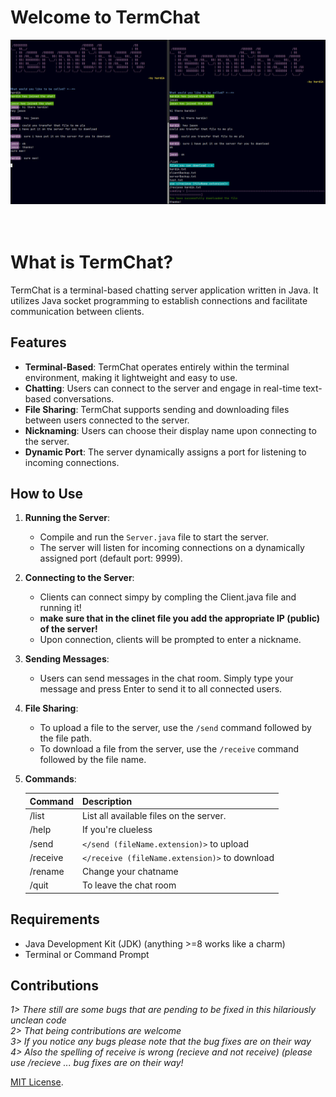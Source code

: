 # Welcome to TermChat

<center><img src="/photos/termchat1.png" alt="Image Description"><br><br></center> <br>



# What is TermChat?

TermChat is a terminal-based chatting server application written in Java. 
It utilizes Java socket programming to establish connections and facilitate communication between clients.

## Features

- **Terminal-Based**: TermChat operates entirely within the terminal environment, making it lightweight and easy to use.
- **Chatting**: Users can connect to the server and engage in real-time text-based conversations.
- **File Sharing**: TermChat supports sending and downloading files between users connected to the server.
- **Nicknaming**: Users can choose their display name upon connecting to the server.
- **Dynamic Port**: The server dynamically assigns a port for listening to incoming connections.

## How to Use

1. **Running the Server**:
   - Compile and run the `Server.java` file to start the server.
   - The server will listen for incoming connections on a dynamically assigned port (default port: 9999).

2. **Connecting to the Server**:
   - Clients can connect simpy by compling the Client.java file and running it!
   - **make sure that in the clinet file you add the appropriate IP (public) of the server!**
   - Upon connection, clients will be prompted to enter a nickname.

3. **Sending Messages**:
   - Users can send messages in the chat room. Simply type your message and press Enter to send it to all connected users.

4. **File Sharing**:
   - To upload a file to the server, use the `/send` command followed by the file path.
   - To download a file from the server, use the `/receive` command followed by the file name.

5. **Commands**:

   | Command   | Description                                  |
   |-----------|----------------------------------------------|
   | /list     | List all available files on the server.      |
   | /help     | If you're clueless                           |
   | /send     | `</send (fileName.extension)>` to upload     |
   | /receive  | `</receive (fileName.extension)>` to download|
   | /rename   | Change your chatname                         |
   | /quit     | To leave the chat room                       |


## Requirements

- Java Development Kit (JDK) (anything >=8 works like a charm)
- Terminal or Command Prompt

## Contributions

*1> There still are some bugs that are pending to be fixed in this hilariously unclean code* <br>
*2> That being contributions are welcome* <br>
*3> If you notice any bugs please note that the bug fixes are on their way* <br>
*4> Also the spelling of receive is wrong (recieve and not receive) (please use /recieve ... bug fixes are on their way!* <br>

[MIT License](https://github.com/git/git-scm.com/blob/main/MIT-LICENSE.txt).




  
  
